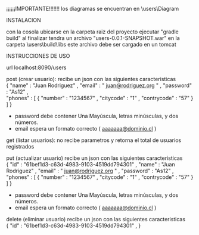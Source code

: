 ¡¡¡¡¡¡IMPORTANTE!!!!!!!
los diagramas se encuentran en \users\Diagram

INSTALACION 

con la cosola ubicarse en la carpeta raiz del proyecto ejecutar "gradle build" al finalizar tendra un archivo "users-0.0.1-SNAPSHOT.war" 
en la carpeta \users\build\libs este archivo debe ser cargado en un tomcat

INSTRUCCIONES DE USO

url
localhost:8090/users 

post (crear usuario): recibe un json con las siguientes caracteristicas  
{
	"name" : "Juan Rodriguez" ,
	"email" : " juan@rodriguez.org " ,
	"password" : "As12" ,                              
	"phones" : [
		{
			"number" : "1234567" ,
			"citycode" : "1" ,
			"contrycode" : "57"
		}
	]
}
* password debe contener Una Mayúscula, letras minúsculas, y dos números.
* email espera un formato correcto ( aaaaaaa@dominio.cl )

get (listar usuarios): no recibe parametros y retorna el total de usuarios registrados

put (actualizar usuario) recibe un json con las siguientes caracteristicas  
{
	"id" : "61bef1d3-c63d-4983-9103-4519dd794301" ,
	"name" : "Juan Rodriguez" ,
	"email" : " juan@rodriguez.org " ,
	"password" : "As12" ,                              
	"phones" : [
		{
			"number" : "1234567" ,
			"citycode" : "1" ,
			"contrycode" : "57"
		}
	]
}
* password debe contener Una Mayúscula, letras minúsculas, y dos números.
* email espera un formato correcto ( aaaaaaa@dominio.cl )

delete (eliminar usuario) recibe un json con las siguientes caracteristicas  
{
	"id" : "61bef1d3-c63d-4983-9103-4519dd794301" ,
}
